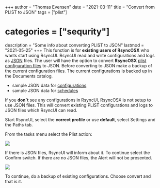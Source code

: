 +++
author = "Thomas Evensen"
date = "2021-03-11"
title =  "Convert from PLIST to JSON"
tags = ["plist"]
# categories = ["sequrity"]
description = "Some info about converting PLIST to JSON"
lastmod = "2021-05-25"
+++
This function is for **existing users of RsyncOSX** who wants start using RsyncUI. RsyncUI read and write configurations and logs as [JSON](https://en.wikipedia.org/wiki/JSON) files. The user will have the option to convert **RsyncOSX** [plist configuration files](https://en.wikipedia.org/wiki/Property_list) to JSON. Before converting to JSON make a backup of the current configuration files. The current configurations is backed up in the Documents catalog.

- sample JSON data for [configurations](https://raw.githubusercontent.com/rsyncOSX/RsyncUI/main/samplejsondata/configurations.json)
- sample JSON data for [schedules](https://raw.githubusercontent.com/rsyncOSX/RsyncUI/main/samplejsondata/schedules.json)

If you **don´t** see any configurations in RsyncUI, RsyncOSX is not setup to use JSON files. This will convert existing PLIST configurations and logs to JSON files which RsyncUI can read.

Start RsyncUI, select the **correct profile** or use **default**, select Settings and the Paths tab.

From the tasks menu select the Plist action:

![](/images/plist/plist.png)

If there is JSON files, RsyncUI will inform about it. To continue select the Confirm switch. If there are no JSON files, the Alert will not be presented.

![](/images/plist/jsonexists.png)

To continue, do a backup of existing configurations. Choose convert and that is it.
